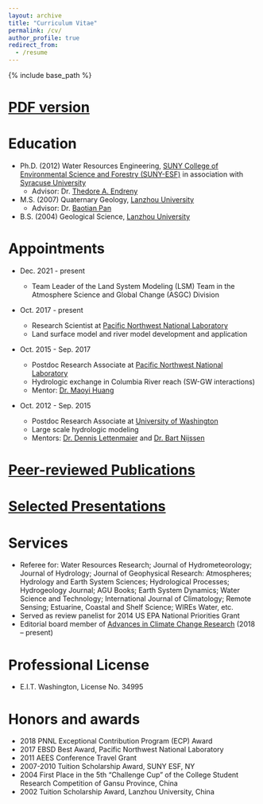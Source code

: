 ```yaml
---
layout: archive
title: "Curriculum Vitae"
permalink: /cv/
author_profile: true
redirect_from:
  - /resume
---
```


{% include base_path %}

[PDF version](../files/CV_Zhou.pdf)
======

Education
======
* Ph.D. (2012) Water Resources Engineering, [SUNY College of Environmental Science and Forestry (SUNY-ESF)](https://www.esf.edu) in association with [Syracuse University](https://www.syracuse.edu/)
    * Advisor: Dr. [Thedore A. Endreny](https://www.esf.edu/ere/endreny/)
* M.S. (2007) Quaternary Geology, [Lanzhou University](https://en.lzu.edu.cn/)
    * Advisor: Dr. [Baotian Pan](https://zhysz.lzu.edu.cn/system/zhye/techinfo.jsp?id=179)
* B.S. (2004) Geological Science, [Lanzhou University](https://en.lzu.edu.cn/)

Appointments
======
* Dec. 2021 - present
  * Team Leader of the Land System Modeling (LSM) Team in the Atmosphere Science and Global Change (ASGC) Division
* Oct. 2017 - present
  * Research Scientist at [Pacific Northwest National Laboratory](https://www.pnnl.gov/)
  * Land surface model and river model development and application

* Oct. 2015 - Sep. 2017
  * Postdoc Research Associate at [Pacific Northwest National Laboratory](https://www.pnnl.gov/)
  * Hydrologic exchange in Columbia River reach (SW-GW interactions)
  * Mentor: [Dr. Maoyi Huang](https://www.researchgate.net/profile/Maoyi-Huang)
  
* Oct. 2012 - Sep. 2015
  * Postdoc Research Associate at [University of Washington](https://uw-hydro.github.io/)
  * Large scale hydrologic modeling
  * Mentors: [Dr. Dennis Lettenmaier](https://www.ce.washington.edu/people/faculty/lettenmaierd) and [Dr. Bart Nijssen](https://www.ce.washington.edu/facultyfinder/bart-nijssen)  

[Peer-reviewed Publications](../publications/)
======

[Selected Presentations](../talks/)
======

Services
======
* Referee for: Water Resources Research; Journal of Hydrometeorology; Journal of Hydrology; Journal of Geophysical Research: Atmospheres; Hydrology and Earth System Sciences; Hydrological Processes; Hydrogeology Journal; AGU Books; Earth System Dynamics; Water Science and Technology; International Journal of Climatology; Remote Sensing; Estuarine, Coastal and Shelf Science; WIREs Water, etc.
* Served as review panelist for 2014 US EPA National Priorities Grant
* Editorial board member of [Advances in Climate Change Research](https://www.sciencedirect.com/journal/advances-in-climate-change-research) (2018 – present)

Professional License
======
* E.I.T. Washington, License No. 34995

Honors and awards
======
* 2018    PNNL Exceptional Contribution Program (ECP) Award
* 2017	EBSD Best Award, Pacific Northwest National Laboratory
* 2011	AEES Conference Travel Grant
* 2007-2010	Tuition Scholarship Award, SUNY ESF, NY
* 2004	First Place in the 5th “Challenge Cup” of the College Student Research Competition of Gansu Province, China 
* 2002	Tuition Scholarship Award, Lanzhou University, China
